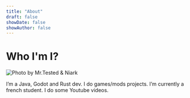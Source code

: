 ```yaml
---
title: "About"
draft: false
showDate: false
showAuthor: false
---
```


# Who I'm I?

![](https://avatars.githubusercontent.com/u/69894974?v=4 "Photo by Mr.Tested & Niark")

I’m a Java, Godot and Rust dev. I do games/mods projects. I’m currently a french student. I do some Youtube videos.
